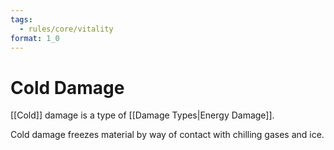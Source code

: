 ```yaml
---
tags:
  - rules/core/vitality
format: 1_0
---
```

# Cold Damage

[[Cold]] damage is a type of [[Damage Types|Energy Damage]].

Cold damage freezes material by way of contact with chilling gases and ice.
